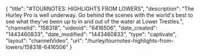 {
    "title": "#TOURNOTES: HIGHLIGHTS FROM LOWERS",
    "description": "The Hurley Pro is well underway. Go behind the scenes with the world's best to see what they've been up to in and out of the water at Lower Trestles.",
    "channelid": "158318",
    "videoid": "6416506",
    "date_created": "1443460833",
    "date_modified": "1443460833",
    "type": "captivate",
    "layout": "channelVideo",
    "url": "\/hurley\/tournotes-highlights-from-lowers\/158318-6416506"
}